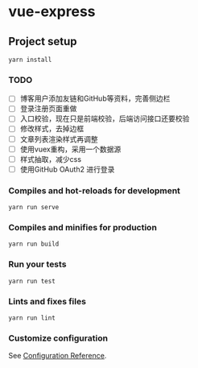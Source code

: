 # vue-express

## Project setup
```
yarn install
```

### TODO
- [ ] 博客用户添加友链和GitHub等资料，完善侧边栏
- [ ] 登录注册页面重做
- [ ] 入口校验，现在只是前端校验，后端访问接口还要校验
- [ ] 修改样式，去掉边框
- [ ] 文章列表渲染样式再调整
- [ ] 使用vuex重构，采用一个数据源
- [ ] 样式抽取，减少css
- [ ] 使用GitHub OAuth2 进行登录

### Compiles and hot-reloads for development
```
yarn run serve
```

### Compiles and minifies for production
```
yarn run build
```

### Run your tests
```
yarn run test
```

### Lints and fixes files
```
yarn run lint
```

### Customize configuration
See [Configuration Reference](https://cli.vuejs.org/config/).
